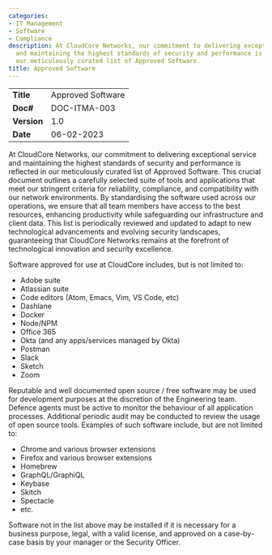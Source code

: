 ```yaml
---
categories:
- IT Management
- Software
- Compliance
description: At CloudCore Networks, our commitment to delivering exceptional service
  and maintaining the highest standards of security and performance is reflected in
  our meticulously curated list of Approved Software.
title: Approved Software
---
```


|              |                                     |
|--------------|-------------------------------------|
| **Title**    | Approved Software             |
| **Doc#**     | DOC-ITMA-003 |
| **Version**  | 1.0                                 |
| **Date**     | 06-02-2023                              |

At CloudCore Networks, our commitment to delivering exceptional service and
maintaining the highest standards of security and performance is reflected in
our meticulously curated list of Approved Software. This crucial document
outlines a carefully selected suite of tools and applications that meet our
stringent criteria for reliability, compliance, and compatibility with our
network environments. By standardising the software used across our operations,
we ensure that all team members have access to the best resources, enhancing
productivity while safeguarding our infrastructure and client data. This list is
periodically reviewed and updated to adapt to new technological advancements and
evolving security landscapes, guaranteeing that CloudCore Networks remains at
the forefront of technological innovation and security excellence.

Software approved for use at CloudCore includes, but is not limited to:

* Adobe suite
* Atlassian suite
* Code editors (Atom, Emacs, Vim, VS Code, etc)
* Dashlane
* Docker
* Node/NPM
* Office 365
* Okta (and any apps/services managed by Okta)
* Postman
* Slack
* Sketch
* Zoom

Reputable and well documented open source / free software may be used for
development purposes at the discretion of the Engineering team. Defence agents
must be active to monitor the behaviour of all application processes. Additional
periodic audit may be conducted to review the usage of open source tools.
Examples of such software include, but are not limited to:

* Chrome and various browser extensions
* Firefox and various browser extensions
* Homebrew
* GraphQL/GraphiQL
* Keybase
* Skitch
* Spectacle
* etc.

Software not in the list above may be installed if it is necessary for a
business purpose, legal, with a valid license, and approved on a case-by-case
basis by your manager or the Security Officer.